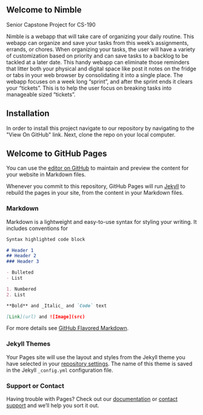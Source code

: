 ## Welcome to Nimble
Senior Capstone Project for CS-190

Nimble is a webapp that will take care of organizing your daily routine. This webapp can organize and save your tasks from this week’s assignments, errands, or chores. When organizing your tasks, the user will have a variety of customization based on priority and can save tasks to a backlog to be tackled at a later date. This handy webapp can eliminate those reminders that litter both your physical and digital space like post it notes on the fridge or tabs in your web browser by consolidating it into a single place. The webapp focuses on a week long “sprint”, and after the sprint ends it clears your “tickets”. This is to help the user focus on breaking tasks into manageable sized “tickets”.
## Installation
In order to install this project navigate to our repository by navigating to the "View On GitHub" link. Next, clone the repo on your local computer. 
## Welcome to GitHub Pages

You can use the [editor on GitHub](https://github.com/JJRIKI/Senior-Capstone-Project/edit/gh-pages/index.md) to maintain and preview the content for your website in Markdown files.

Whenever you commit to this repository, GitHub Pages will run [Jekyll](https://jekyllrb.com/) to rebuild the pages in your site, from the content in your Markdown files.

### Markdown

Markdown is a lightweight and easy-to-use syntax for styling your writing. It includes conventions for

```markdown
Syntax highlighted code block

# Header 1
## Header 2
### Header 3

- Bulleted
- List

1. Numbered
2. List

**Bold** and _Italic_ and `Code` text

[Link](url) and ![Image](src)
```

For more details see [GitHub Flavored Markdown](https://guides.github.com/features/mastering-markdown/).

### Jekyll Themes

Your Pages site will use the layout and styles from the Jekyll theme you have selected in your [repository settings](https://github.com/JJRIKI/Senior-Capstone-Project/settings/pages). The name of this theme is saved in the Jekyll `_config.yml` configuration file.

### Support or Contact

Having trouble with Pages? Check out our [documentation](https://docs.github.com/categories/github-pages-basics/) or [contact support](https://support.github.com/contact) and we’ll help you sort it out.
